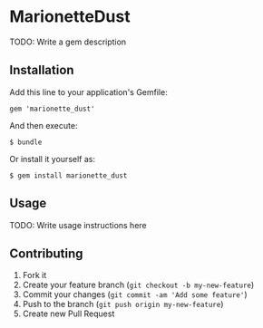 # MarionetteDust

TODO: Write a gem description

## Installation

Add this line to your application's Gemfile:

    gem 'marionette_dust'

And then execute:

    $ bundle

Or install it yourself as:

    $ gem install marionette_dust

## Usage

TODO: Write usage instructions here

## Contributing

1. Fork it
2. Create your feature branch (`git checkout -b my-new-feature`)
3. Commit your changes (`git commit -am 'Add some feature'`)
4. Push to the branch (`git push origin my-new-feature`)
5. Create new Pull Request
